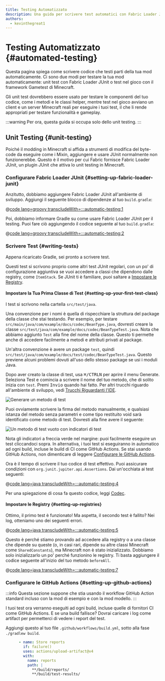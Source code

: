 ```yaml
---
title: Testing Automatizzato
description: Una guida per scrivere test automatici con Fabric Loader JUnit.
authors:
  - kevinthegreat1
---
```


# Testing Automatizzato {#automated-testing}

Questa pagina spiega come scrivere codice che testi parti della tua mod automaticamente. Ci sono due modi per testare la tua mod automaticamente: unit test con Fabric Loader JUnit o test nel gioco con il framework Gametest di Minecraft.

Gli unit test dovrebbero essere usato per testare le componenti del tuo codice, come i metodi e le classi helper, mentre test nel gioco avviano un client e un server Minecraft reali per eseguire i tuoi test, il che li rende appropriati per testare funzionalità e gameplay.

:::warning
Per ora, questa guida si occupa solo dello unit testing.
:::

## Unit Testing {#unit-testing}

Poiché il modding in Minecraft si affida a strumenti di modifica del byte-code da eseguire come i Mixin, aggiungere e usare JUnit normalmente non funzionerebbe. Questo è il motivo per cui Fabric fornisce Fabric Loader JUnit, un plugin JUnit che attiva lo unit testing in Minecraft.

### Configurare Fabric Loader JUnit {#setting-up-fabric-loader-junit}

Anzitutto, dobbiamo aggiungere Fabric Loader JUnit all'ambiente di sviluppo. Aggiungi il seguente blocco di dipendenze al tuo `build.gradle`:

@[code lang=groovy transcludeWith=:::automatic-testing:1](@/reference/build.gradle)

Poi, dobbiamo informare Gradle su come usare Fabric Loader JUnit per il testing. Puoi fare ciò aggiungendo il codice seguente al tuo `build.gradle`:

@[code lang=groovy transcludeWith=:::automatic-testing:2](@/reference/latest/build.gradle)

### Scrivere Test {#writing-tests}

Appena ricaricato Gradle, sei pronto a scrivere test.

Questi test si scrivono proprio come altri test JUnit regolari, con un po' di configurazione aggiuntiva se vuoi accedere a classi che dipendono dalle registry, come `ItemStack`. Se JUnit ti è familiare, puoi saltare a [Impostare le Registry](#setting-up-registries).

#### Impostare la Tua Prima Classe di Test {#setting-up-your-first-test-class}

I test si scrivono nella cartella `src/test/java`.

Una convenzione per i nomi è quella di rispecchiare la struttura del package della classe che stai testando. Per esempio, per testare `src/main/java/com/example/docs/codec/BeanType.java`, dovresti creare la classe `src/test/java/com/example/docs/codec/BeanTypeTest.java`. Nota che abbiamo aggiunto `Test` alla fine del nome della classe. Questo ti permette anche di accedere facilmente a metodi e attributi privati al package.

Un'altra convenzione è avere un package `test`, quindi `src/test/java/com/example/docs/test/codec/BeanTypeTest.java`. Questo previene alcuni problemi dovuti all'uso dello stesso package se usi i moduli Java.

Dopo aver creato la classe di test, usa <kbd>⌘/CTRL</kbd><kbd>N</kbd> per aprire il menu Generate. Seleziona Test e comincia a scrivere il nome del tuo metodo, che di solito inizia con `test`. Premi <kbd>Invio</kbd> quando hai fatto. Per altri trucchi riguardo all'ambiente di sviluppo, vedi [Trucchi Riguardanti l'IDE](ide-tips-and-tricks#code-generation).

![Generare un metodo di test](/assets/develop/misc/automatic-testing/unit_testing_01.png)

Puoi ovviamente scrivere la firma del metodo manualmente, e qualsiasi istanza del metodo senza parametri e come tipo restituito void sarà identificato come metodo di test. Dovresti alla fine avere il seguente:

![Un metodo di test vuoto con indicatori di test](/assets/develop/misc/automatic-testing/unit_testing_02.png)

Nota gli indicatori a freccia verde nel margine: puoi facilmente eseguire un test cliccandoci sopra. In alternativa, i tuoi test si eseguiranno in automatico ad ogni build, incluse le build di CI come GitHub Actions. Se stai usando GitHub Actions, non dimenticare di leggere [Configurare le GitHub Actions](#setting-up-github-actions).

Ora è il tempo di scrivere il tuo codice di test effettivo. Puoi assicurare condizioni con `org.junit.jupiter.api.Assertions`. Dai un'occhiata ai test seguenti:

@[code lang=java transcludeWith=:::automatic-testing:4](@/reference/latest/src/test/java/com/example/docs/codec/BeanTypeTest.java)

Per una spiegazione di cosa fa questo codice, leggi [Codec](codecs#registry-dispatch).

#### Impostare le Registry {#setting-up-registries}

Ottimo, il primo test è funzionato! Ma aspetta, il secondo test è fallito? Nei log, otteniamo uno dei seguenti errori.

@[code lang=java transcludeWith=:::automatic-testing:5](@/reference/latest/src/test/java/com/example/docs/codec/BeanTypeTest.java)

Questo è perché stiamo provando ad accedere alla registry o a una classe che dipende su queste (o, in casi rari, dipende su altre classi Minecraft come `SharedConstants`), ma Minecraft non è stato inizializzato. Dobbiamo solo inizializzarlo un po' perché funzionino le registry. Ti basta aggiungere il codice seguente all'inizio del tuo metodo `beforeAll`.

@[code lang=java transcludeWith=:::automatic-testing:7](@/reference/latest/src/test/java/com/example/docs/codec/BeanTypeTest.java)

### Configurare le GitHub Actions {#setting-up-github-actions}

:::info
Questa sezione suppone che stia usando il workflow GitHub Action standard incluso con la mod di esempio e con la mod modello.
:::

I tuoi test ora verranno eseguiti ad ogni build, incluse quelle di fornitori CI come GitHub Actions. E se una build fallisce? Dovrai caricare i log come artifact per permetterci di vedere i report del test.

Aggiungi questo al tuo file `.github/workflows/build.yml`, sotto alla fase `./gradlew build`.

```yaml
      - name: Store reports
        if: failure()
        uses: actions/upload-artifact@v4
        with:
          name: reports
          path: |
            **/build/reports/
            **/build/test-results/
```
